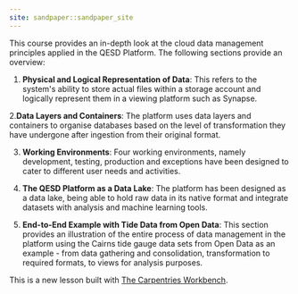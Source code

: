 ```yaml
---
site: sandpaper::sandpaper_site
---
```


This course provides an in-depth look at the cloud data management principles applied in the QESD Platform. The following sections provide an overview:

1. **Physical and Logical Representation of Data**: This refers to the system's ability to store actual files within a storage account and logically represent them in a viewing platform such as Synapse.

2.**Data Layers and Containers**: The platform uses data layers and containers to organise databases based on the level of transformation they have undergone after ingestion from their original format.

3. **Working Environments**: Four working environments, namely development, testing, production and exceptions have been designed to cater to different user needs and activities.

4. **The QESD Platform as a Data Lake**: The platform has been designed as a data lake, being able to hold raw data in its native format and integrate datasets with analysis and machine learning tools.

5. **End-to-End Example with Tide Data from Open Data**: This section provides an illustration of the entire process of data management in the platform using the Cairns tide gauge data sets from Open Data as an example - from data gathering and consolidation, transformation to required formats, to views for analysis purposes.



This is a new lesson built with [The Carpentries Workbench][workbench]. 


[workbench]: https://carpentries.github.io/sandpaper-docs


